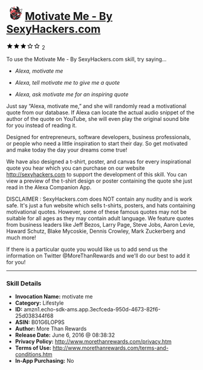 # &nbsp;<img src="skill_icon" alt="Motivate Me - By SexyHackers.com icon" width="36"> [Motivate Me - By SexyHackers.com](http://alexa.amazon.com/#skills/amzn1.echo-sdk-ams.app.3ecfceda-950d-4673-82f6-25d038344f68)
![3 stars](../../images/ic_star_black_18dp_1x.png)![3 stars](../../images/ic_star_black_18dp_1x.png)![3 stars](../../images/ic_star_black_18dp_1x.png)![3 stars](../../images/ic_star_border_black_18dp_1x.png)![3 stars](../../images/ic_star_border_black_18dp_1x.png) 2

To use the Motivate Me - By SexyHackers.com skill, try saying...

* *Alexa, motivate me*

* *Alexa, tell motivate me to give me a quote*

* *Alexa, ask motivate me for an inspiring quote*

Just say “Alexa, motivate me,” and she will randomly read a motivational quote from our database.  If Alexa can locate the actual audio snippet of the author of the quote on YouTube, she will even play the original sound bite for you instead of reading it.  

Designed for entrepreneurs, software developers, business professionals, or people who need a little inspiration to start their day.  So get motivated and make today the day your dreams come true!  

We have also designed a t-shirt, poster, and canvas for every inspirational quote you hear which you can purchase on our website http://sexyhackers.com to support the development of this skill.   You can view a preview of the t-shirt design or poster containing the quote she just read in the Alexa Companion App.  

DISCLAIMER :  SexyHackers.com does NOT contain any nudity and is work safe.  It's just a fun website which sells t-shirts, posters, and hats containing motivational quotes.   However, some of these famous quotes may not be suitable for all ages as they may contain adult language.  We feature quotes from business leaders like Jeff Bezos, Larry Page, Steve Jobs, Aaron Levie,  Haward Schutz, Blake Mycoskie, Dennis Crowley, Mark Zuckerberg and much more! 

If there is a particular quote you would like us to add send us the information on Twitter @MoreThanRewards and we'll do our best to add it for you!

***

### Skill Details

* **Invocation Name:** motivate me
* **Category:** Lifestyle
* **ID:** amzn1.echo-sdk-ams.app.3ecfceda-950d-4673-82f6-25d038344f68
* **ASIN:** B01G6LOP9S
* **Author:** More Than Rewards
* **Release Date:** June 6, 2016 @ 08:38:32
* **Privacy Policy:** http://www.morethanrewards.com/privacy.htm
* **Terms of Use:** http://www.morethanrewards.com/terms-and-conditions.htm
* **In-App Purchasing:** No
